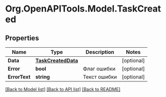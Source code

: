 # Org.OpenAPITools.Model.TaskCreated

## Properties

Name | Type | Description | Notes
------------ | ------------- | ------------- | -------------
**Data** | [**TaskCreatedData**](TaskCreatedData.md) |  | [optional] 
**Error** | **bool** | Флаг ошибки | [optional] 
**ErrorText** | **string** | Текст ошибки | [optional] 

[[Back to Model list]](../README.md#documentation-for-models) [[Back to API list]](../README.md#documentation-for-api-endpoints) [[Back to README]](../README.md)

